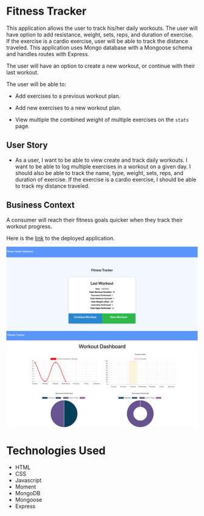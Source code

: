 # Fitness Tracker

This application allows the user to track his/her daily workouts. The user will have option to add resistance, weight, sets, reps, and duration of exercise. If the exercise is a cardio exercise, user will be able to track the distance traveled. This application uses Mongo database with a Mongoose schema and handles routes with Express.

The user will have an option to create a new workout, or continue with their last workout.

The user will be able to:

  * Add exercises to a previous workout plan.

  * Add new exercises to a new workout plan.

  * View multiple the combined weight of multiple exercises on the `stats` page.

## User Story

* As a user, I want to be able to view create and track daily workouts. I want to be able to log multiple exercises in a workout on a given day. I should also be able to track the name, type, weight, sets, reps, and duration of exercise. If the exercise is a cardio exercise, I should be able to track my distance traveled.

## Business Context

A consumer will reach their fitness goals quicker when they track their workout progress.

Here is the [link](https://fitness-tracker-mongo.herokuapp.com/) to the deployed application.

![alt homePage](assets/images/homePage.png)
![alt dashboard](assets/images/dashboard.png)


# Technologies Used

 * HTML
 * CSS
 * Javascript
 * Moment
 * MongoDB
 * Mongoose
 * Express









